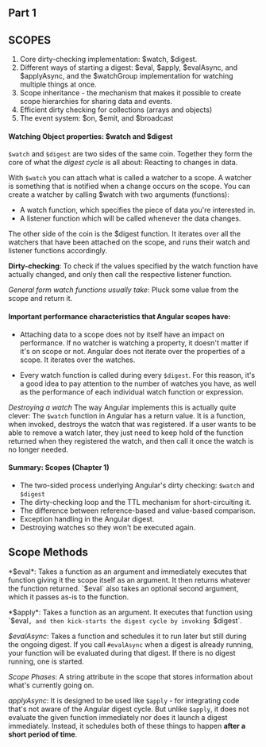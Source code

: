 ## Part 1
## SCOPES

1. Core dirty-checking implementation: $watch, $digest.
2. Different ways of starting a digest: $eval, $apply, $evalAsync, and $applyAsync, and the $watchGroup implementation for watching multiple things at once.
3. Scope inheritance - the mechanism that makes it possible to create scope hierarchies for sharing data and events.
4. Efficient dirty checking for collections (arrays and objects)
5. The event system: $on, $emit, and $broadcast

#### Watching Object properties: $watch and $digest
`$watch` and `$digest` are two sides of the same coin. Together they form the core of what the *digest cycle* is all about: Reacting to changes in data.

With `$watch` you can attach what is called a watcher to a scope. A watcher is something that is notified when a change occurs on the scope. You can create a watcher by calling $watch with two arguments (functions):
  - A watch function, which specifies the piece of data you're interested in.
  - A listener function which will be called whenever the data changes.

The other side of the coin is the $digest function. It iterates over all the watchers that have been attached on the scope, and runs their watch and listener functions accordingly.

**Dirty-checking**: To check if the values specified by the watch function have actually changed, and only then call the respective listener function.

*General form watch functions usually take*: Pluck some value from the scope and return it.

#### Important performance characteristics that Angular scopes have:
- Attaching data to a scope does not by itself have an impact on performance. If no watcher is watching a property, it doesn't matter if it's on scope or not. Angular does not iterate over the properties of a scope. It iterates over the watches.

- Every watch function is called during every `$digest`. For this reason, it's a good idea to pay attention to the number of watches you have, as well as the performance of each individual watch function or expression.

*Destroying a watch*
The way Angular implements this is actually quite clever: The `$watch` function in Angular has a return value. It is a function, when invoked, destroys the watch
that was registered. If a user wants to be able to remove a watch later, they just need to keep hold of the function returned when they registered the watch, and then call it once the watch is no longer needed.

#### Summary: Scopes (Chapter 1)
- The two-sided process underlying Angular's dirty checking: `$watch` and `$digest`
- The dirty-checking loop and the TTL mechanism for short-circuiting it.
- The difference between reference-based and value-based comparison.
- Exception handling in the Angular digest.
- Destroying watches so they won't be executed again.  

## Scope Methods

*$eval*: Takes a function as an argument and immediately executes that function giving it the scope itself as an argument. It then returns whatever the function returned. `$eval` also takes an optional second argument, which it passes as-is to the function.

*$apply*: Takes a function as an argument. It executes that function using `$eval`, and then kick-starts the digest cycle by invoking `$digest`.

*$evalAsync*: Takes a function and schedules it to run later but still during the ongoing digest. If you call `#evalAsync` when a digest is already running, your    function will be evaluated during that digest. If there is no digest running, one is started.  

*Scope Phases*: A string attribute in the scope that stores information about what's currently going on.

*applyAsync*: It is designed to be used like `$apply` - for integrating code that's not aware of the Angular digest cycle. But unlike `$apply`, it does not evaluate the given function immediately nor does it launch a digest immediately. Instead, it schedules both of these things to happen **after a short period of time**. 
